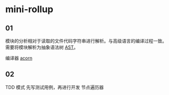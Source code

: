 # mini-rollup

## 01
模块的分析相对于读取的文件代码字符串进行解析。与高级语言的编译过程一致。需要将模块解析为抽象语法树 [AST](https://astexplorer.net/)。

编译器 [acorn](https://www.npmjs.com/package/acorn) 

## 02
TDD 模式
先写测试用例，再进行开发
节点遍历器